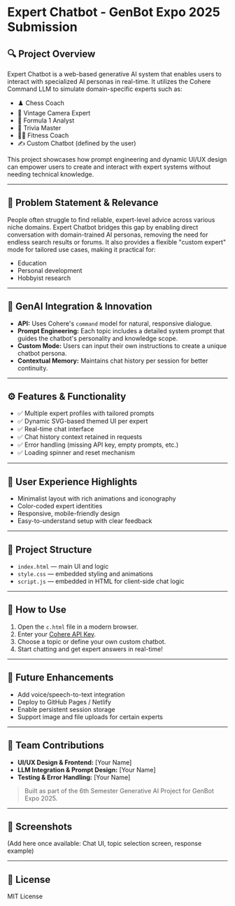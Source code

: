 # Expert Chatbot - GenBot Expo 2025 Submission

## 🔍 Project Overview

Expert Chatbot is a web-based generative AI system that enables users to interact with specialized AI personas in real-time. It utilizes the Cohere Command LLM to simulate domain-specific experts such as:

* ♟️ Chess Coach
* 📸 Vintage Camera Expert
* 🏁 Formula 1 Analyst
* 🧠 Trivia Master
* 🏋️‍♂️ Fitness Coach
* ✍️ Custom Chatbot (defined by the user)

This project showcases how prompt engineering and dynamic UI/UX design can empower users to create and interact with expert systems without needing technical knowledge.

---

## 🎯 Problem Statement & Relevance

People often struggle to find reliable, expert-level advice across various niche domains. Expert Chatbot bridges this gap by enabling direct conversation with domain-trained AI personas, removing the need for endless search results or forums. It also provides a flexible "custom expert" mode for tailored use cases, making it practical for:

* Education
* Personal development
* Hobbyist research

---

## 🧠 GenAI Integration & Innovation

* **API:** Uses Cohere's `command` model for natural, responsive dialogue.
* **Prompt Engineering:** Each topic includes a detailed system prompt that guides the chatbot's personality and knowledge scope.
* **Custom Mode:** Users can input their own instructions to create a unique chatbot persona.
* **Contextual Memory:** Maintains chat history per session for better continuity.

---

## ⚙️ Features & Functionality

* ✅ Multiple expert profiles with tailored prompts
* ✅ Dynamic SVG-based themed UI per expert
* ✅ Real-time chat interface
* ✅ Chat history context retained in requests
* ✅ Error handling (missing API key, empty prompts, etc.)
* ✅ Loading spinner and reset mechanism

---

## 🎨 User Experience Highlights

* Minimalist layout with rich animations and iconography
* Color-coded expert identities
* Responsive, mobile-friendly design
* Easy-to-understand setup with clear feedback

---

## 📁 Project Structure

* `index.html` — main UI and logic
* `style.css` — embedded styling and animations
* `script.js` — embedded in HTML for client-side chat logic

---

## 🚀 How to Use

1. Open the `c.html` file in a modern browser.
2. Enter your [Cohere API Key](https://cohere.ai/).
3. Choose a topic or define your own custom chatbot.
4. Start chatting and get expert answers in real-time!

---

## 📌 Future Enhancements

* Add voice/speech-to-text integration
* Deploy to GitHub Pages / Netlify
* Enable persistent session storage
* Support image and file uploads for certain experts

---

## 🤝 Team Contributions

* **UI/UX Design & Frontend:** \[Your Name]
* **LLM Integration & Prompt Design:** \[Your Name]
* **Testing & Error Handling:** \[Your Name]

> Built as part of the 6th Semester Generative AI Project for GenBot Expo 2025.

---

## 📸 Screenshots

(Add here once available: Chat UI, topic selection screen, response example)

---

## 📄 License

MIT License
